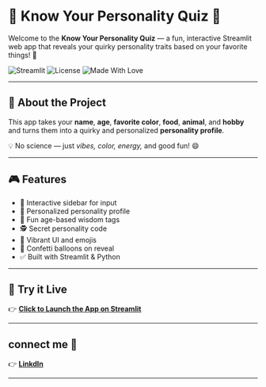 # 🧠 Know Your Personality Quiz 🎉

Welcome to the **Know Your Personality Quiz** — a fun, interactive Streamlit web app that reveals your quirky personality traits based on your favorite things! 🌈

![Streamlit](https://img.shields.io/badge/Built%20With-Streamlit-orange)
![License](https://img.shields.io/badge/License-MIT-green)
![Made With Love](https://img.shields.io/badge/Made%20with-%F0%9F%92%95-pink)

---

## 🌟 About the Project

This app takes your **name**, **age**, **favorite color**, **food**, **animal**, and **hobby** and turns them into a quirky and personalized **personality profile**.

💡 No science — just *vibes, color, energy,* and good fun! 😄

---

## 🎮 Features

- 🎯 Interactive sidebar for input
- 🌈 Personalized personality profile
- 🧠 Fun age-based wisdom tags
- 🕵️ Secret personality code
- 🎨 Vibrant UI and emojis
- 🎉 Confetti balloons on reveal
- ✅ Built with Streamlit & Python

---

## 🚀 Try it Live

👉 **[Click to Launch the App on Streamlit](https://shivaaa.streamlit.app/)**  


---


##  connect me 💌

👉 **[LinkdIn](https://www.linkedin.com/in/shivanilarokar/)**  


---
